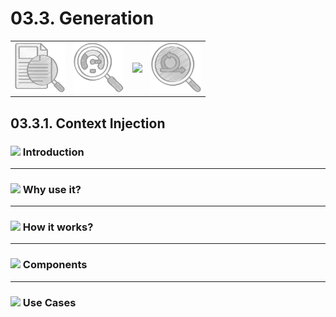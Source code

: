 # 03.3. Generation

<div align="center">
  <table>
    <tr>
      <td align="center"><img src="https://raw.githubusercontent.com/gil-son/experimental/refs/heads/main/matrizero/v001/src/assets/images/ingest.png" width="80"/></td>
      <td align="center"><img src="https://raw.githubusercontent.com/gil-son/experimental/refs/heads/main/matrizero/v001/src/assets/images/retrivial.png" width="80"/></td>
      <td align="center"><img src="https://cdn-icons-png.flaticon.com/512/5695/5695072.png" width="80"/></td>
      <td align="center"><img src="https://raw.githubusercontent.com/gil-son/experimental/refs/heads/main/matrizero/v001/src/assets/images/feedback-loop.png" width="80"/></td>
    </tr>
  </table>
</div>

## 03.3.1. Context Injection

### <td align="center"><img src="https://cdn-icons-png.flaticon.com/512/7963/7963858.png" width="80"/> Introduction

---

### <td align="center"><img src="https://cdn-icons-png.flaticon.com/512/5557/5557844.png" width="80"/> Why use it?

---
 
### <td align="center"><img src="https://cdn-icons-png.flaticon.com/512/7527/7527144.png" width="80"/> How it works?

---

### <td align="center"><img src="https://cdn-icons-png.flaticon.com/512/2299/2299623.png" width="80"/> Components

---

### <td align="center"><img src="https://cdn-icons-png.flaticon.com/512/6404/6404564.png" width="80"/> Use Cases
